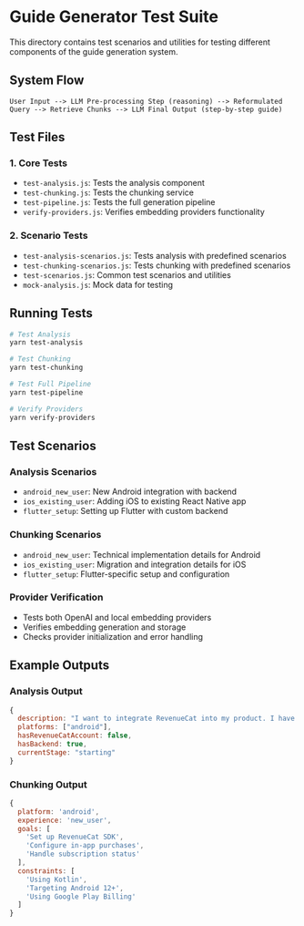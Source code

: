 # Guide Generator Test Suite

This directory contains test scenarios and utilities for testing different components of the guide generation system.

## System Flow

```
User Input --> LLM Pre-processing Step (reasoning) --> Reformulated Query --> Retrieve Chunks --> LLM Final Output (step-by-step guide)
```

## Test Files

### 1. Core Tests

- `test-analysis.js`: Tests the analysis component
- `test-chunking.js`: Tests the chunking service
- `test-pipeline.js`: Tests the full generation pipeline
- `verify-providers.js`: Verifies embedding providers functionality

### 2. Scenario Tests

- `test-analysis-scenarios.js`: Tests analysis with predefined scenarios
- `test-chunking-scenarios.js`: Tests chunking with predefined scenarios
- `test-scenarios.js`: Common test scenarios and utilities
- `mock-analysis.js`: Mock data for testing

## Running Tests

```bash
# Test Analysis
yarn test-analysis

# Test Chunking
yarn test-chunking

# Test Full Pipeline
yarn test-pipeline

# Verify Providers
yarn verify-providers
```

## Test Scenarios

### Analysis Scenarios

- `android_new_user`: New Android integration with backend
- `ios_existing_user`: Adding iOS to existing React Native app
- `flutter_setup`: Setting up Flutter with custom backend

### Chunking Scenarios

- `android_new_user`: Technical implementation details for Android
- `ios_existing_user`: Migration and integration details for iOS
- `flutter_setup`: Flutter-specific setup and configuration

### Provider Verification

- Tests both OpenAI and local embedding providers
- Verifies embedding generation and storage
- Checks provider initialization and error handling

## Example Outputs

### Analysis Output

```javascript
{
  description: "I want to integrate RevenueCat into my product. I have a native android app...",
  platforms: ["android"],
  hasRevenueCatAccount: false,
  hasBackend: true,
  currentStage: "starting"
}
```

### Chunking Output

```javascript
{
  platform: 'android',
  experience: 'new_user',
  goals: [
    'Set up RevenueCat SDK',
    'Configure in-app purchases',
    'Handle subscription status'
  ],
  constraints: [
    'Using Kotlin',
    'Targeting Android 12+',
    'Using Google Play Billing'
  ]
}
```
